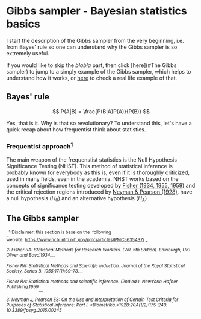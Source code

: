 # Gibbs sampler - Bayesian statistics basics

I start the description of the Gibbs sampler from the very beginning, i.e. from Bayes' rule so one can understand why the Gibbs sampler is so extremely useful.

If you would like to skip the _blabla_ part, then click [here](#The Gibbs sampler) to jump to a simply example of the Gibbs sampler, which helps to understand how it works, or [here](#real_gibbs_sampler.R) to check a real life example of that.

## Bayes' rule

$$ P(A|B) = \frac{P(B|A)P(A)}{P(B)} $$

Yes, that is it. Why is that so revolutionary?  To understand this, let's have a quick recap about how frequentist think about statistics.

### Frequentist approach<sup>[1](#myfootnote1)</sup> 

The main weapon of the frequenstist statistics is the Null Hypothesis Significance Testing (NHST). This method of statistical inference is probably known for everybody as this is, even if it is thoroughly criticized, used in many fields, even in the academia. NHST works based on the concepts of significance testing developed by [Fisher (1934, 1955, 1959)](#myfootnote2) and the critical rejection regions introduced by [Neyman & Pearson (1928)]((#myfootnote3)).  have a null hypothesis ($H_0$) and an alternative hypothesis ($H_A$) 



## The Gibbs sampler





_<sup><a name="myfootnote31">1</a>:Disclaimer: this section is base on the  following website: <https://www.ncbi.nlm.nih.gov/pmc/articles/PMC5635437/> __</sup>_

_<sup><a name="myfootnote2">2</a>: Fisher RA: Statistical Methods for Research Workers. (Vol. 5th Edition). Edinburgh, UK: Oliver and Boyd.1934.__</sup>_

_<sup>Fisher RA: Statistical Methods and Scientific Induction. *Journal of the Royal Statistical Society, Series B.* 1955;17(1):69–78.__</sup>_

_<sup>Fisher RA: Statistical methods and scientific inference. (2nd ed.). NewYork: Hafner Publishing,1959__</sup>_

_<sup><a name="myfootnote3">3</a>: Neyman J, Pearson ES: On the Use and Interpretation of Certain Test Criteria for Purposes of Statistical Inference: Part I. *Biometrika.*1928;20A(1/2):175–240. 10.3389/fpsyg.2015.00245 </sup>_